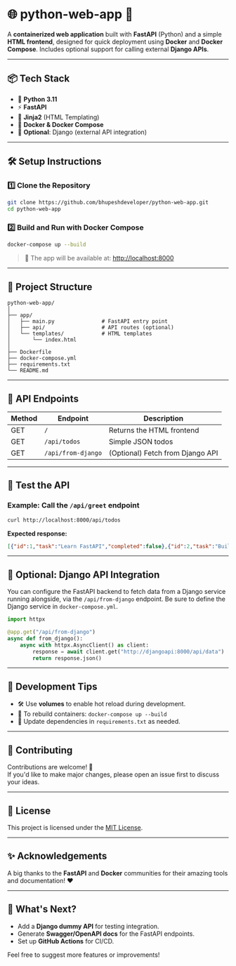 # 🌐 python-web-app 🚀

A **containerized web application** built with **FastAPI** (Python) and a simple **HTML frontend**, designed for quick deployment using **Docker** and **Docker Compose**. Includes optional support for calling external **Django APIs**.

---

## 📦 Tech Stack

- 🐍 **Python 3.11**
- ⚡ **FastAPI**
- 🧾 **Jinja2** (HTML Templating)
- 🐳 **Docker & Docker Compose**
- 🔗 **Optional**: Django (external API integration)

---

## 🛠️ Setup Instructions

### 1️⃣ Clone the Repository

```bash
git clone https://github.com/bhupeshdeveloper/python-web-app.git
cd python-web-app
```

### 2️⃣ Build and Run with Docker Compose

```bash
docker-compose up --build
```

> 🌟 The app will be available at: [http://localhost:8000](http://localhost:8000)

---

## 📁 Project Structure

```
python-web-app/
│
├── app/
│   ├── main.py               # FastAPI entry point
│   ├── api/                  # API routes (optional)
│   └── templates/            # HTML templates
│       └── index.html
│
├── Dockerfile
├── docker-compose.yml
├── requirements.txt
└── README.md
```

---

## 🔌 API Endpoints

| Method | Endpoint            | Description                      |
|--------|---------------------|----------------------------------|
| GET    | `/`                 | Returns the HTML frontend        |
| GET    | `/api/todos`        | Simple JSON todos                |
| GET    | `/api/from-django`  | (Optional) Fetch from Django API |

---

## 🧪 Test the API

### Example: Call the `/api/greet` endpoint

```bash
curl http://localhost:8000/api/todos
```

**Expected response:**

```json
[{"id":1,"task":"Learn FastAPI","completed":false},{"id":2,"task":"Build a ToDo App","completed":true},{"id":3,"task":"Call API from HTML","completed":false}]
```

---

## 🔄 Optional: Django API Integration

You can configure the FastAPI backend to fetch data from a Django service running alongside, via the `/api/from-django` endpoint. Be sure to define the Django service in `docker-compose.yml`.

```python
import httpx

@app.get("/api/from-django")
async def from_django():
    async with httpx.AsyncClient() as client:
        response = await client.get("http://djangoapi:8000/api/data")
        return response.json()
```

---

## 🧰 Development Tips

- 🛠️ Use **volumes** to enable hot reload during development.
- 🔄 To rebuild containers: `docker-compose up --build`
- 📜 Update dependencies in `requirements.txt` as needed.

---

## 🤝 Contributing

Contributions are welcome! 🎉  
If you'd like to make major changes, please open an issue first to discuss your ideas.

---

## 📄 License

This project is licensed under the [MIT License](LICENSE).

---

## ✨ Acknowledgements

A big thanks to the **FastAPI** and **Docker** communities for their amazing tools and documentation! ❤️

---

## 🚀 What's Next?

- Add a **Django dummy API** for testing integration.
- Generate **Swagger/OpenAPI docs** for the FastAPI endpoints.
- Set up **GitHub Actions** for CI/CD.

Feel free to suggest more features or improvements!